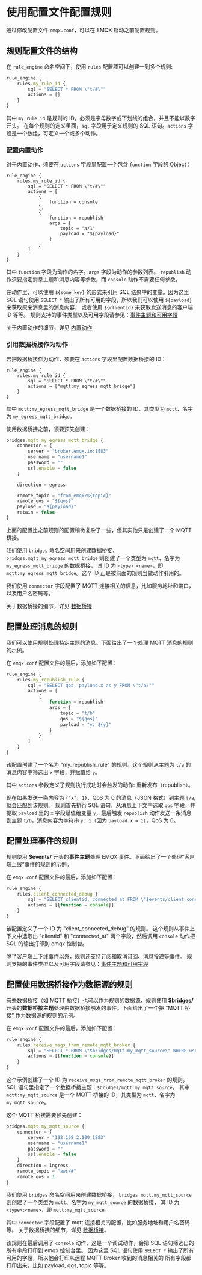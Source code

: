 # 使用配置文件配置规则

通过修改配置文件 `emqx.conf`，可以在 EMQX 启动之前配置规则。

## 规则配置文件的结构

在 `rule_engine` 命名空间下，使用 `rules` 配置项可以创建一到多个规则:

```js
rule_engine {
    rules.my_rule_id {
        sql = "SELECT * FROM \"t/#\""
        actions = []
    }
}
```

其中 `my_rule_id` 是规则的 ID，必须是字母数字或下划线的组合，并且不能以数字开头。
在每个规则的定义里面，`sql` 字段用于定义规则的 SQL 语句。`actions` 字段是一个数组，可定义一个或多个动作。

### 配置内置动作

对于内置动作，须要在 `actions` 字段里配置一个包含 `function` 字段的 Object：

```js{1-4,15-17}
rule_engine {
    rules.my_rule_id {
        sql = "SELECT * FROM \"t/#\""
        actions = [
            {
                function = console
            },
            {
                function = republish
                args = {
                    topic = "a/1"
                    payload = "${payload}"
                }
            }
        ]
    }
}
```

其中 `function` 字段为动作的名字。`args` 字段为动作的参数列表。
`republish` 动作须要指定消息主题和消息内容等参数，而 `console` 动作不需要任何参数。

在动作里，可以使用 `${some_key}` 的形式来引用 SQL 结果中的变量。因为这里 SQL 语句使用 `SELECT *`
输出了所有可用的字段，所以我们可以使用 `${payload}` 来获取原来消息里的消息内容，
或者使用 `${clientid}` 来获取发送消息的客户端 ID 等等。
规则支持的事件类型以及可用字段请参见：[事件主题和可用字段](./rule-sql-events-and-fields.md)

关于内置动作的细节，详见 [内置动作](./rule-actions.md)

### 引用数据桥接作为动作

若把数据桥接作为动作，须要在 `actions` 字段里配置数据桥接的 ID：

```js{1-3,5-6}
rule_engine {
    rules.my_rule_id {
        sql = "SELECT * FROM \"t/#\""
        actions = ["mqtt:my_egress_mqtt_bridge"]
    }
}
```

其中 `mqtt:my_egress_mqtt_bridge` 是一个数据桥接的 ID，其类型为 `mqtt`、名字为 `my_egress_mqtt_bridge`。

使用数据桥接之前，须要预先创建：

```js
bridges.mqtt.my_egress_mqtt_bridge {
    connector = {
        server = "broker.emqx.io:1883"
        username = "username1"
        password = ""
        ssl.enable = false
    }

    direction = egress

    remote_topic = "from_emqx/${topic}"
    remote_qos = "${qos}"
    payload = "${payload}"
    retain = false
}
```

上面的配置比之前规则的配置稍微复杂了一些，但其实他只是创建了一个 MQTT 桥接。

我们使用 `bridges` 命名空间用来创建数据桥接，
`bridges.mqtt.my_egress_mqtt_bridge` 则创建了一个类型为 `mqtt`、名字为 `my_egress_mqtt_bridge` 的数据桥接，
其 ID 为 `<type>:<name>`，即 `mqtt:my_egress_mqtt_bridge`。这个 ID 正是被前面的规则当做动作引用的。

我们使用 `connector` 字段配置了 MQTT 连接相关的信息，比如服务地址和端口，以及用户名密码等。

关于数据桥接的细节，详见 [数据桥接](./data-bridges.md)

## 配置处理消息的规则

我们可以使用规则处理特定主题的消息。下面给出了一个处理 MQTT 消息的规则的示例。

在 `emqx.conf` 配置文件的最后，添加如下配置：

```js
rule_engine {
    rules.my_republish_rule {
        sql = "SELECT qos, payload.x as y FROM \"t/a\""
        actions = [
            {
                function = republish
                args = {
                    topic = "t/b"
                    qos = "${qos}"
                    payload = "y: ${y}"
                }
            }
        ]
    }
}
```

该配置创建了一个名为 "my_republish_rule" 的规则。这个规则从主题为 `t/a` 的消息内容中筛选出 `x` 字段，并赋值给 `y`。

其中 `actions` 参数定义了规则执行成功时会触发的动作: 重新发布（republish）。

现在如果发送一条内容为 `{"x": 1}`，QoS 为 0 的消息（JSON 格式）到主题 `t/a`, 就会匹配到该规则。
规则首先执行 SQL 语句，从消息上下文中选取 `qos` 字段，并提取 `payload` 里的 `x` 字段赋值给变量 `y`，最后触发 `republish` 动作发送一条消息到主题 `t/b`，消息内容为字符串 `y: 1`（因为 `payload.x = 1`），QoS 为 0。

## 配置处理事件的规则

规则使用 **$events/** 开头的**事件主题**处理 EMQX 事件。下面给出了一个处理“客户端上线”事件的规则的示例。

在 `emqx.conf` 配置文件的最后，添加如下配置：

```js
rule_engine {
    rules.client_connected_debug {
        sql = "SELECT clientid, connected_at FROM \"$events/client_connected\" WHERE username = 'emqx'"
        actions = [{function = console}]
    }
}
```

该配置定义了一个 ID 为 "client_connected_debug" 的规则。
这个规则从事件上下文中选取出 "clientid" 和 "connected_at" 两个字段，然后调用 `console` 动作把 SQL 的输出打印到 emqx 控制台。

除了客户端上下线事件以外，规则还支持订阅和取消订阅、消息投递等事件。
规则支持的事件类型以及可用字段请参见：[事件主题和可用字段](./rule-sql-events-and-fields.md)

## 配置使用数据桥接作为数据源的规则

有些数据桥接（如 MQTT 桥接）也可以作为规则的数据源，规则使用 **$bridges/** 开头的**数据桥接主题**处理由数据桥接触发的事件。下面给出了一个把 “MQTT 桥接” 作为数据源的规则的示例。

在 `emqx.conf` 配置文件的最后，添加如下配置：

```js
rule_engine {
    rules.receive_msgs_from_remote_mqtt_broker {
        sql = "SELECT * FROM \"$bridges/mqtt:my_mqtt_source\" WHERE username = 'emqx'"
        actions = [{function = console}]
    }
}
```

这个示例创建了一个 ID 为 `receive_msgs_from_remote_mqtt_broker` 的规则，
SQL 语句里指定了一个数据桥接主题：`$bridges/mqtt:my_mqtt_source`，
其中 `mqtt:my_mqtt_source` 是一个 MQTT 桥接的 ID，其类型为 `mqtt`、名字为 `my_mqtt_source`。

这个 MQTT 桥接需要预先创建：

```js
bridges.mqtt.my_mqtt_source {
    connector = {
        server = "192.168.2.100:1883"
        username = "username1"
        password = ""
        ssl.enable = false
    }
    direction = ingress
    remote_topic = "aws/#"
    remote_qos = 1
}
```

我们使用 `bridges` 命名空间用来创建数据桥接，
`bridges.mqtt.my_mqtt_source` 则创建了一个类型为 `mqtt`、名字为 `my_mqtt_source` 的数据桥接，
其 ID 为 `<type>:<name>`，即 `mqtt:my_mqtt_source`。

其中 `connector` 字段配置了 mqtt 连接相关的配置，比如服务地址和用户名密码等。
关于数据桥接的细节，详见 [数据桥接](./data-bridges.md)。

该规则在最后调用了 `console` 动作，这是一个调试动作，会把 SQL 语句筛选出的所有字段打印到 emqx 控制台里。
因为这里 SQL 语句使用 `SELECT *` 输出了所有可用的字段，所以他会打印从远程 MQTT Broker 收到的消息相关的
所有字段都打印出来，比如 payload, qos, topic 等等。

